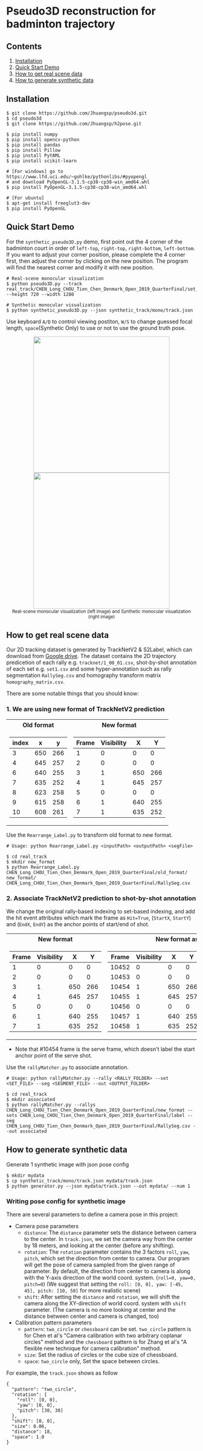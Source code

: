 # Pseudo3D reconstruction for badminton trajectory

## Contents
1. [Installation](#Installation)
2. [Quick Start Demo](#Quick-Start-Demo)
3. [How to get real scene data](#How-to-get-real-scene-data)
4. [How to generate synthetic data](#How-to-generate-synthetic-data)

## Installation
```
$ git clone https://github.com/Jhuangsp/pseudo3d.git
$ cd pseudo3d
$ git clone https://github.com/Jhuangsp/h2pose.git

$ pip install numpy
$ pip install opencv-python
$ pip install pandas
$ pip install Pillow
$ pip install PyYAML
$ pip install scikit-learn

# [For windows] go to https://www.lfd.uci.edu/~gohlke/pythonlibs/#pyopengl
# and download PyOpenGL-3.1.5-cp38-cp38-win_amd64.whl
$ pip install PyOpenGL-3.1.5-cp38-cp38-win_amd64.whl

# [For ubuntu]
$ apt-get install freeglut3-dev
$ pip install PyOpenGL
```

## Quick Start Demo
For the `synthetic_pseudo3D.py` demo, first point out the 4 corner of the badminton court in order of `left-top`, `right-top`, `right-bottom`, `left-bottom`.
If you want to adjust your corner position, please complete the 4 corner first, then adjust the corner by clicking on the new position. 
The program will find the nearest corner and modify it with new position.
```
# Real-scene monocular visualization
$ python pseudo3D.py --track real_track/CHEN_Long_CHOU_Tien_Chen_Denmark_Open_2019_QuarterFinal/set_1_00_01.csv --height 720 --width 1280

# Synthetic monocular visualization
$ python synthetic_pseudo3D.py --json synthetic_track/mono/track.json
```

Use keyboard `A/D` to control viewing postiton, `W/S` to change guessed focal length, `space`(Synthetic Only) to use or not to use the ground truth pose.

<p align="center">
    <img src="https://i.imgur.com/cFVc1uS.png", width="360">
    <img src="https://i.imgur.com/81OtyOs.png", width="360">
    <br>
    <sup>Real-scene monocular visualization (left image) and Synthetic monocular visualization (right image)</sup>
</p>

## How to get real scene data
Our 2D tracking dataset is generated by TrackNetV2 & S2Label, which can download from [Google drive](TODO).
The dataset contains the 2D trajectory predicetion of each rally e.g. `tracknet/1_00_01.csv`, shot-by-shot annotation of each set e.g. `set1.csv` and some hyper-annotation such as rally segmentation `RallySeg.csv` and homography transform matrix `homography_matrix.csv`.


There are some notable things that you should know:
### 1. We are using new format of TrackNetV2 prediction
<table>
<tr><th>Old format </th><th>New format</th></tr>
<tr><td>

| index |   x   |   y   |
| ----- | ----- | ----- |
|   3   |  650  |  266  |
|   4   |  645  |  257  |
|   6   |  640  |  255  |
|   7   |  635  |  252  |
|   8   |  623  |  258  |
|   9   |  615  |  258  |
|  10   |  608  |  261  |

</td><td>

| Frame |   Visibility   |   X   |   Y   |
| ----- | ----- | ----- | ----- |
|   1   |   0   |   0   |   0   |
|   2   |   0   |   0   |   0   |
|   3   |   1   |  650  |  266  |
|   4   |   1   |  645  |  257  |
|   5   |   0   |   0   |   0   |
|   6   |   1   |  640  |  255  |
|   7   |   1   |  635  |  252  |

</td></tr> </table>

Use the `Rearrange_Label.py` to transform old format to new format.
```
# Usage: python Rearrange_Label.py <inputPath> <outputPath> <segFile>

$ cd real_track
$ mkdir new_format
$ python Rearrange_Label.py CHEN_Long_CHOU_Tien_Chen_Denmark_Open_2019_QuarterFinal/old_format/ new_format/ CHEN_Long_CHOU_Tien_Chen_Denmark_Open_2019_QuarterFinal/RallySeg.csv
```

### 2. Associate TrackNetV2 prediction to shot-by-shot annotation
We change the original rally-based indexing to set-based indexing, and add the hit event attributes which mark the frame as `Hit=True`, (`StartX`, `StartY`) and (`EndX`, `EndY`) as the anchor points of start/end of shot.
<table>
<tr><th>New format </th><th>New format associate with S2 annotation</th></tr>
<tr><td>

| Frame |   Visibility   |   X   |   Y   |
| ----- | ----- | ----- | ----- |
|   1   |   0   |   0   |   0   |
|   2   |   0   |   0   |   0   |
|   3   |   1   |  650  |  266  |
|   4   |   1   |  645  |  257  |
|   5   |   0   |   0   |   0   |
|   6   |   1   |  640  |  255  |
|   7   |   1   |  635  |  252  |

</td><td>

| Frame |   Visibility   |   X   |   Y   | Hit | StartX | StartY | EndX | EndY |
| ----- | ----- | ----- | ----- | ----- | ----- | ----- | ----- | ----- |
| 10452 |   0   |   0   |   0   | False | (None) | (None) | (None) | (None) |
| 10453 |   0   |   0   |   0   | False | (None) | (None) | (None) | (None) |
| 10454 |   1   |  650  |  266  | True | (None) | (None) | 568.0 | 328.0 |
| 10455 |   1   |  645  |  257  | False | (None) | (None) | (None) | (None) |
| 10456 |   0   |   0   |   0   | False | (None) | (None) | (None) | (None) |
| 10457 |   1   |  640  |  255  | False | (None) | (None) | (None) | (None) |
| 10458 |   1   |  635  |  252  | True | 568.0 | 328.0 | 828.0 | 580.0 |
</td></tr> </table>

 - Note that #10454 frame is the serve frame, which doesn't label the start anchor point of the serve shot.

Use the `rallyMatcher.py` to associate annotation.
```
# Usage: python rallyMatcher.py --rally <RALLY_FOLDER> --set <SET_FILE> --seg <SEGMENT_FILE> --out <OUTPUT_FOLDER>

$ cd real_track
$ mkdir associated
$ python rallyMatcher.py --rallys CHEN_Long_CHOU_Tien_Chen_Denmark_Open_2019_QuarterFinal/new_format --sets CHEN_Long_CHOU_Tien_Chen_Denmark_Open_2019_QuarterFinal/label --seg CHEN_Long_CHOU_Tien_Chen_Denmark_Open_2019_QuarterFinal/RallySeg.csv --out associated
```

## How to generate synthetic data
Generate 1 synthetic image with json pose config
```
$ mkdir mydata
$ cp synthetic_track/mono/track.json mydata/track.json
$ python generator.py --json mydata/track.json --out mydata/ --num 1
```

### Writing pose config for synthetic image
There are several parameters to define a camera pose in this project:
 - Camera pose parameters
    - `distance`: The `distance` parameter sets the distance between camera to the center. 
In `track.json`, we set the camera way from the center by 18 meters, and looking at the center (before any shifting).
    - `rotation`: The `rotation` parameter contains the 3 factors `roll`, `yaw`, `pitch`, which set the direction from center to camera.
Our program will get the pose of camera sampled from the given range of parameter.
By default, the direction from center to camera is along with the Y-axis direction of the world coord. system. (`roll=0, yaw=0, pitch=0`) 
(We suggest that setting the `roll: [0, 0], yaw: [-45, 45], pitch: [10, 50]` for more realistic scene)
    - `shift`: After setting the `distance` and `rotation`, we will shift the camera along the XY-direction of world coord. system with `shift` parameter.
(The camera is no more looking at center and the distance between center and camera is changed, too)
 - Calibration pattern parameters
    - `pattern`: `two_circle` or `chessboard` can be set. `two_circle` pattern is for Chen et al's "Camera calibration with two arbitrary coplanar circles" method and the `chessboard` pattern is for Zhang et al's "A flexible new technique for camera calibration" method.
    - `size`: Set the radius of circles or the cube size of chessboard.
    - `space`: `two_circle` only, Set the space between circles.

For example, the `track.json` shows as follow
```
{
  "pattern": "two_circle",
  "rotation": {
    "roll": [0, 0],
    "yaw": [0, 0],
    "pitch": [30, 30]
  },
  "shift": [0, 0],
  "size": 0.06,
  "distance": 18,
  "space": 1.0
}
```